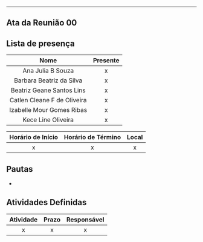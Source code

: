 <hr style="border: 0; height: 1px; background-color: #000000;">

## **Ata da Reunião 00**

## **Lista de presença**

| Nome | Presente |
|:----:|:--------:|
| Ana Julia B Souza | x |
| Barbara Beatriz da Silva | x |
| Beatriz Geane Santos Lins | x |
| Catlen Cleane F de Oliveira | x |
| Izabelle Mour Gomes Ribas| x |
| Kece Line Oliveira | x |

| Horário de Início | Horário de Término | Local |
|:-----------------:|:------------------:|:-----:|
| x | x | x |

## **Pautas**

* 


## **Atividades Definidas**

| Atividade | Prazo | Responsável |
|:---------:|:-----:|:-----------:|
| x | x | x |

